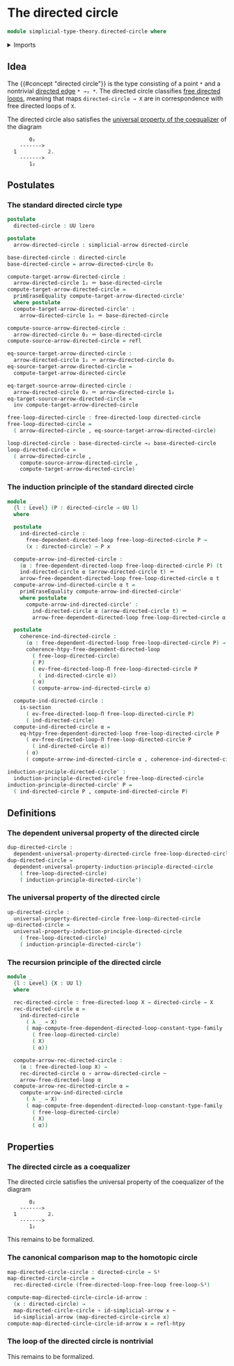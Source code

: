 # The directed circle

```agda
module simplicial-type-theory.directed-circle where
```

<details><summary>Imports</summary>

```agda
open import elementary-number-theory.natural-numbers

open import foundation.action-on-identifications-dependent-functions
open import foundation.action-on-identifications-functions
open import foundation.booleans
open import foundation.cartesian-product-types
open import foundation.conjunction
open import foundation.coproduct-types
open import foundation.dependent-pair-types
open import foundation.disjunction
open import foundation.empty-types
open import foundation.equality-dependent-pair-types
open import foundation.equivalences
open import foundation.function-extensionality
open import foundation.function-types
open import foundation.functoriality-dependent-pair-types
open import foundation.homotopies
open import foundation.identity-types
open import foundation.propositions
open import foundation.retractions
open import foundation.sections
open import foundation.sets
open import foundation.subtypes
open import foundation.type-arithmetic-dependent-pair-types
open import foundation.unit-type
open import foundation.universe-levels

open import reflection.erasing-equality

open import simplicial-type-theory.directed-edges
open import simplicial-type-theory.directed-interval-type
open import simplicial-type-theory.directed-relation-directed-interval-type
open import simplicial-type-theory.free-directed-loops
open import simplicial-type-theory.simplicial-arrows
open import simplicial-type-theory.universal-property-directed-circle

open import synthetic-homotopy-theory.circle
```

</details>

## Idea

The {{#concept "directed circle"}} is the type consisting of a point `*` and a
nontrivial [directed edge](simplicial-type-theory.directed-edges.md) `* →₂ *`.
The directed circle classifies
[free directed loops](simplicial-type-theory.free-directed-loops.md), meaning
that maps `directed-circle → X` are in correspondence with free directed loops
of `X`.

The directed circle also satisfies the
[universal property of the coequalizer](synthetic-homotopy-theory.universal-property-coequalizers.md)
of the diagram

```text
       0₂
    ------->
  1          𝟚.
    ------->
       1₂
```

## Postulates

### The standard directed circle type

```agda
postulate
  directed-circle : UU lzero

postulate
  arrow-directed-circle : simplicial-arrow directed-circle

base-directed-circle : directed-circle
base-directed-circle = arrow-directed-circle 0₂

compute-target-arrow-directed-circle :
  arrow-directed-circle 1₂ ＝ base-directed-circle
compute-target-arrow-directed-circle =
  primEraseEquality compute-target-arrow-directed-circle'
  where postulate
  compute-target-arrow-directed-circle' :
    arrow-directed-circle 1₂ ＝ base-directed-circle

compute-source-arrow-directed-circle :
  arrow-directed-circle 0₂ ＝ base-directed-circle
compute-source-arrow-directed-circle = refl

eq-source-target-arrow-directed-circle :
  arrow-directed-circle 1₂ ＝ arrow-directed-circle 0₂
eq-source-target-arrow-directed-circle =
  compute-target-arrow-directed-circle

eq-target-source-arrow-directed-circle :
  arrow-directed-circle 0₂ ＝ arrow-directed-circle 1₂
eq-target-source-arrow-directed-circle =
  inv compute-target-arrow-directed-circle

free-loop-directed-circle : free-directed-loop directed-circle
free-loop-directed-circle =
  ( arrow-directed-circle , eq-source-target-arrow-directed-circle)

loop-directed-circle : base-directed-circle →₂ base-directed-circle
loop-directed-circle =
  ( arrow-directed-circle ,
    compute-source-arrow-directed-circle ,
    compute-target-arrow-directed-circle)
```

### The induction principle of the standard directed circle

```agda
module _
  {l : Level} (P : directed-circle → UU l)
  where

  postulate
    ind-directed-circle :
      free-dependent-directed-loop free-loop-directed-circle P →
      (x : directed-circle) → P x

  compute-arrow-ind-directed-circle :
    (α : free-dependent-directed-loop free-loop-directed-circle P) (t : 𝟚) →
    ind-directed-circle α (arrow-directed-circle t) ＝
    arrow-free-dependent-directed-loop free-loop-directed-circle α t
  compute-arrow-ind-directed-circle α t =
    primEraseEquality compute-arrow-ind-directed-circle'
    where postulate
      compute-arrow-ind-directed-circle' :
        ind-directed-circle α (arrow-directed-circle t) ＝
        arrow-free-dependent-directed-loop free-loop-directed-circle α t

  postulate
    coherence-ind-directed-circle :
      (α : free-dependent-directed-loop free-loop-directed-circle P) →
      coherence-htpy-free-dependent-directed-loop
        ( free-loop-directed-circle)
        ( P)
        ( ev-free-directed-loop-Π free-loop-directed-circle P
          ( ind-directed-circle α))
        ( α)
        ( compute-arrow-ind-directed-circle α)

  compute-ind-directed-circle :
    is-section
      ( ev-free-directed-loop-Π free-loop-directed-circle P)
      ( ind-directed-circle)
  compute-ind-directed-circle α =
    eq-htpy-free-dependent-directed-loop free-loop-directed-circle P
      ( ev-free-directed-loop-Π free-loop-directed-circle P
        ( ind-directed-circle α))
      ( α)
      ( compute-arrow-ind-directed-circle α , coherence-ind-directed-circle α)

induction-principle-directed-circle' :
  induction-principle-directed-circle free-loop-directed-circle
induction-principle-directed-circle' P =
  ( ind-directed-circle P , compute-ind-directed-circle P)
```

## Definitions

### The dependent universal property of the directed circle

```agda
dup-directed-circle :
  dependent-universal-property-directed-circle free-loop-directed-circle
dup-directed-circle =
  dependent-universal-property-induction-principle-directed-circle
    ( free-loop-directed-circle)
    ( induction-principle-directed-circle')
```

### The universal property of the directed circle

```agda
up-directed-circle :
  universal-property-directed-circle free-loop-directed-circle
up-directed-circle =
  universal-property-induction-principle-directed-circle
    ( free-loop-directed-circle)
    ( induction-principle-directed-circle')
```

### The recursion principle of the directed circle

```agda
module _
  {l : Level} {X : UU l}
  where

  rec-directed-circle : free-directed-loop X → directed-circle → X
  rec-directed-circle α =
    ind-directed-circle
      ( λ _ → X)
      ( map-compute-free-dependent-directed-loop-constant-type-family
        ( free-loop-directed-circle)
        ( X)
        ( α))

  compute-arrow-rec-directed-circle :
    (α : free-directed-loop X) →
    rec-directed-circle α ∘ arrow-directed-circle ~
    arrow-free-directed-loop α
  compute-arrow-rec-directed-circle α =
    compute-arrow-ind-directed-circle
      ( λ _ → X)
      ( map-compute-free-dependent-directed-loop-constant-type-family
        ( free-loop-directed-circle)
        ( X)
        ( α))
```

## Properties

### The directed circle as a coequalizer

The directed circle satisfies the universal property of the coequalizer of the
diagram

```text
       0₂
    ------->
  1          𝟚.
    ------->
       1₂
```

This remains to be formalized.

### The canonical comparison map to the homotopic circle

```agda
map-directed-circle-circle : directed-circle → 𝕊¹
map-directed-circle-circle =
  rec-directed-circle (free-directed-loop-free-loop free-loop-𝕊¹)

compute-map-directed-circle-circle-id-arrow :
  (x : directed-circle) →
  map-directed-circle-circle ∘ id-simplicial-arrow x ~
  id-simplicial-arrow (map-directed-circle-circle x)
compute-map-directed-circle-circle-id-arrow x = refl-htpy
```

### The loop of the directed circle is nontrivial

This remains to be formalized.
